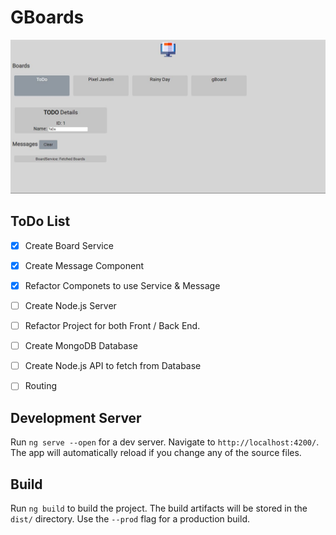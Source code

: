 # GBoards

![gBoards](https://raw.githubusercontent.com/StereoPT/gBoards/master/screens/gBoards_003_.jpg)

## ToDo List

- [x] Create Board Service
- [x] Create Message Component
- [x] Refactor Componets to use Service & Message
- [ ] Create Node.js Server
- [ ] Refactor Project for both Front / Back End.
- [ ] Create MongoDB Database
- [ ] Create Node.js API to fetch from Database
- [ ] Routing


## Development Server

Run `ng serve --open` for a dev server. Navigate to `http://localhost:4200/`.
The app will automatically reload if you change any of the source files.


## Build

Run `ng build` to build the project. The build artifacts will be stored in the `dist/` directory. Use the `--prod` flag for a production build.
